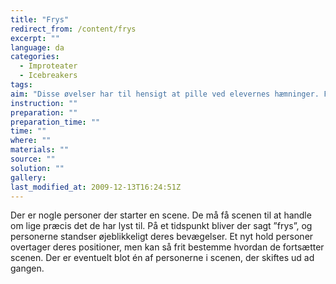 ```yaml
---
title: "Frys"
redirect_from: /content/frys
excerpt: ""
language: da
categories:
  - Improteater
  - Icebreakers
tags: 
aim: "Disse øvelser har til hensigt at pille ved elevernes hæmninger. For at gennemføre øvelserne bliver eleverne nød til at bryde deres facade og slå sig løs."
instruction: ""
preparation: ""
preparation_time: ""
time: ""
where: ""
materials: ""
source: ""
solution: ""
gallery:
last_modified_at: 2009-12-13T16:24:51Z
---
```

Der er nogle personer der starter en scene. De må få scenen til at handle om lige præcis det de har lyst til. På et tidspunkt bliver der sagt ”frys”, og personerne standser øjeblikkeligt deres bevægelser. Et nyt hold personer overtager deres positioner, men kan så frit bestemme hvordan de fortsætter scenen. Der er eventuelt blot én af personerne i scenen, der skiftes ud ad gangen.
